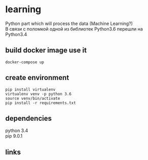 # learning
Python part which will process the data (Machine Learning?) <br />
В связи с поломкой одной из библиотек Python3.6 перешли на Python3.4

## build docker image use it
`docker-compose up`

## create environment
`pip install virtualenv`  <br />
`virtualenv venv -p python 3.6`  <br />
`source venv/bin/activate`  
`pip install -r requirements.txt`

## dependencies
python 3.4 <br />
pip 9.0.1

## links
